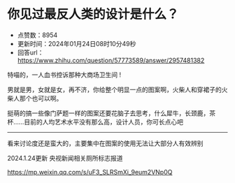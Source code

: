 # 你见过最反人类的设计是什么？
- 点赞数：8954
- 更新时间：2024年01月24日08时10分49秒
- 回答url：https://www.zhihu.com/question/57773589/answer/2957481382
<body>
 <p data-pid="Q4nBWHWT">特喵的，一人血书控诉那种大商场卫生间 !</p>
 <p data-pid="9TDPot9j">男就是男，女就是女，再不济，你给整个明显一点的图案啊，火柴人和穿裙子的火柴人那个也可以啊。</p>
 <p data-pid="KKPh2mdn">挺萌的搞一些像门萨题一样的图案还要花脑子去思考，什么犀牛，长颈鹿，茶杯……目前的人均艺术水平没有那么高，设计人员，你可长点心吧</p>
 <hr>
 <p data-pid="VWHPVuCj">看来讨论度还是蛮大的，主要集中在图案的使用无法让大部分人有效辨别</p>
 <p data-pid="Ev_fku02">2024.1.24更新 央视新闻相关厕所标志报道</p>
 <p data-pid="0Bro69Q7"><a href="https://link.zhihu.com/?target=https%3A//mp.weixin.qq.com/s/uF3_SLRSmXi_9eum2VNp0Q" class=" external" target="_blank" rel="nofollow noreferrer"><span class="invisible">https://</span><span class="visible">mp.weixin.qq.com/s/uF3_</span><span class="invisible">SLRSmXi_9eum2VNp0Q</span><span class="ellipsis"></span></a></p>
</body>